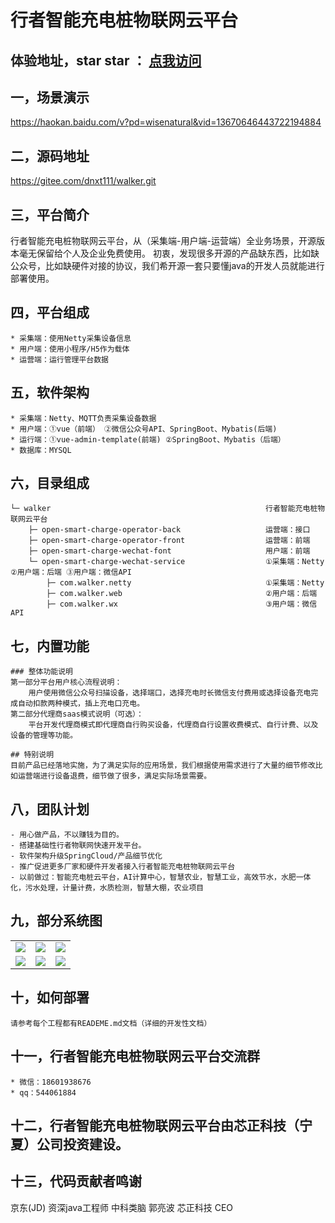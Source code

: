 # 行者智能充电桩物联网云平台
## 体验地址，star star ： [点我访问](https://gitee.com/dnxt111/walker.git)

## 一，场景演示 
https://haokan.baidu.com/v?pd=wisenatural&vid=13670646443722194884

## 二，源码地址  
https://gitee.com/dnxt111/walker.git
 
## 三，平台简介
行者智能充电桩物联网云平台，从（采集端-用户端-运营端）全业务场景，开源版本毫无保留给个人及企业免费使用。
初衷，发现很多开源的产品缺东西，比如缺公众号，比如缺硬件对接的协议，我们希开源一套只要懂java的开发人员就能进行部署使用。

## 四，平台组成
```
* 采集端：使用Netty采集设备信息
* 用户端：使用小程序/H5作为载体
* 运营端：运行管理平台数据
```
## 五，软件架构
```
* 采集端：Netty、MQTT负责采集设备数据
* 用户端：①vue（前端） ②微信公众号API、SpringBoot、Mybatis(后端)
* 运行端：①vue-admin-template(前端) ②SpringBoot、Mybatis（后端）
* 数据库：MYSQL
```
## 六，目录组成
```
└─ walker                                                行者智能充电桩物联网云平台
    ├─ open-smart-charge-operator-back                   运营端：接口
    ├─ open-smart-charge-operator-front                  运营端：前端
    ├─ open-smart-charge-wechat-font                     用户端：前端
    └─ open-smart-charge-wechat-service                  ①采集端：Netty ②用户端：后端 ③用户端：微信API 
        ├─ com.walker.netty                              ①采集端：Netty
        ├─ com.walker.web                                ②用户端：后端
        ├─ com.walker.wx                                 ③用户端：微信API
```

## 七，内置功能
```
### 整体功能说明
第一部分平台用户核心流程说明：
    用户使用微信公众号扫描设备，选择端口，选择充电时长微信支付费用或选择设备充电完成自动扣款两种模式，插上充电口充电。
第二部分代理商saas模式说明（可选）：
    平台开发代理商模式即代理商自行购买设备，代理商自行设置收费模式、自行计费、以及设备的管理等功能。

## 特别说明
目前产品已经落地实施，为了满足实际的应用场景，我们根据使用需求进行了大量的细节修改比如运营端进行设备退费，细节做了很多，满足实际场景需要。
```
## 八，团队计划
```
- 用心做产品，不以赚钱为目的。
- 搭建基础性行者物联网快速开发平台。
- 软件架构升级SpringCloud/产品细节优化
- 推广促进更多厂家和硬件开发者接入行者智能充电桩物联网云平台
- 以前做过：智能充电桩云平台，AI计算中心，智慧农业，智慧工业，高效节水，水肥一体化，污水处理，计量计费，水质检测，智慧大棚，农业项目
```
## 九，部分系统图

<table>
    <tr>
        <td><img src="http://shenqihezi.nxptdn.com/1登录.png"/></td>
        <td><img src="http://shenqihezi.nxptdn.com/2统计.png"/></td>
        <td><img src="http://shenqihezi.nxptdn.com/3设备管理.png"/></td>
    </tr>
    <tr>
        <td><img src="http://shenqihezi.nxptdn.com/卡管理2.png"/></td>
        <td><img src="http://shenqihezi.nxptdn.com/扫码成功.png"/></td>
        <td><img src="http://shenqihezi.nxptdn.com/提现.png"/></td>
    </tr>
</table>


## 十，如何部署
```
请参考每个工程都有READEME.md文档（详细的开发性文档）
```
## 十一，行者智能充电桩物联网云平台交流群
```
* 微信：18601938676
* qq：544061884  
```
## 十二，行者智能充电桩物联网云平台由芯正科技（宁夏）公司投资建设。

## 十三，代码贡献者鸣谢
京东(JD) 资深java工程师  中科类脑 郭亮波  芯正科技 CEO
